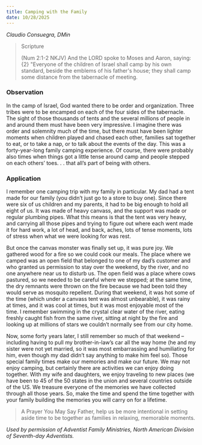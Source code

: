 ```yaml
---
title: Camping with the Family
date: 10/28/2025
---
```


_Claudio Consuegra, DMin_

> <p>Scripture</p>
> (Num 2:1-2 NKJV) And the LORD spoke to Moses and Aaron, saying: {2} "Everyone of the children of Israel shall camp by his own standard, beside the emblems of his father's house; they shall camp some distance from the tabernacle of meeting.

### Observation

In the camp of Israel, God wanted there to be order and organization. Three tribes were to be encamped on each of the four sides of the tabernacle. The sight of those thousands of tents and the several millions of people in and around them must have been very impressive. I imagine there was order and solemnity much of the time, but there must have been lighter moments when children played and chased each other, families sat together to eat, or to take a nap, or to talk about the events of the day. This was a forty-year-long family camping experience. Of course, there were probably also times when things got a little tense around camp and people stepped on each others’ toes. . . that all’s part of being with others.

### Application

I remember one camping trip with my family in particular. My dad had a tent made for our family (you didn’t just go to a store to buy one). Since there were six of us children and my parents, it had to be big enough to hold all eight of us. It was made of heavy canvass, and the support was made or regular plumbing pipes. What this means is that the tent was very heavy, and carrying all those pipes and trying to figure out where each went made it for hard work, a lot of head, and back, aches, lots of tense moments, lots of stress when what we were looking for was rest.

But once the canvas monster was finally set up, it was pure joy. We gathered wood for a fire so we could cook our meals. The place where we camped was an open field that belonged to one of my dad’s customer and who granted us permission to stay over the weekend, by the river, and no one anywhere near us to disturb us. The open field was a place where cows pastured, so we needed to be careful where we stepped; at the same time, the dry remnants were thrown on the fire because we had been told they would serve as mosquito repellent. During that weekend, it was hot some of the time (which under a canvass tent was almost unbearable), it was rainy at times, and it was cool at times, but it was most enjoyable most of the time. I remember swimming in the crystal clear water of the river, eating freshly caught fish from the same river, sitting at night by the fire and looking up at millions of stars we couldn’t normally see from our city home.

Now, some forty years later, I still remember so much of that weekend – including having to pull my brother-in-law’s car all the way home (he and my sister were not yet married, so it was most embarrassing and humiliating for him, even though my dad didn’t say anything to make him feel so). Those special family times make our memories and make our future. We may not enjoy camping, but certainly there are activities we can enjoy doing together. With my wife and daughters, we enjoy traveling to new places (we have been to 45 of the 50 states in the union and several countries outside of the US. We treasure everyone of the memories we have collected through all those years. So, make the time and spend the time together with your family building the memories you will carry on for a lifetime.

> <callout>A Prayer You May Say</callout>
> Father, help us be more intentional in setting aside time to be together as families in relaxing, memorable moments.

_Used by permission of Adventist Family Ministries, North American Division of Seventh-day Adventists._